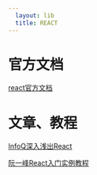 ```yaml
---
  layout: lib
  title: REACT
---
```


# 官方文档

[react官方文档](http://facebook.github.io/react/index.html)

# 文章、教程

[InfoQ深入浅出React](http://www.infoq.com/cn/articles/react-art-of-simplity?utm_source=infoq&utm_medium=related_content_link&utm_campaign=relatedContent_articles_clk)

[阮一峰React入门实例教程](http://www.ruanyifeng.com/blog/2015/03/react.html)